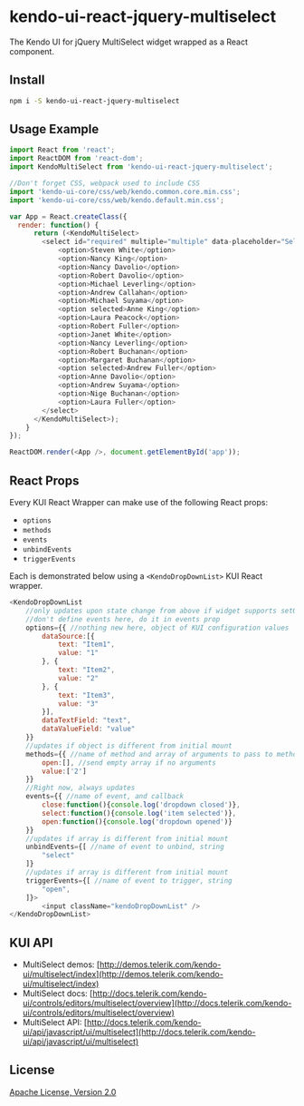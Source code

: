 # kendo-ui-react-jquery-multiselect

The Kendo UI for jQuery MultiSelect widget wrapped as a React component.

## Install

```bash
npm i -S kendo-ui-react-jquery-multiselect
```

## Usage Example

```javascript
import React from 'react';
import ReactDOM from 'react-dom';
import KendoMultiSelect from 'kendo-ui-react-jquery-multiselect';

//Don't forget CSS, webpack used to include CSS
import 'kendo-ui-core/css/web/kendo.common.core.min.css';
import 'kendo-ui-core/css/web/kendo.default.min.css';

var App = React.createClass({
  render: function() {
	  return (<KendoMultiSelect>
	  	<select id="required" multiple="multiple" data-placeholder="Select attendees...">
            <option>Steven White</option>
            <option>Nancy King</option>
            <option>Nancy Davolio</option>
            <option>Robert Davolio</option>
            <option>Michael Leverling</option>
            <option>Andrew Callahan</option>
            <option>Michael Suyama</option>
            <option selected>Anne King</option>
            <option>Laura Peacock</option>
            <option>Robert Fuller</option>
            <option>Janet White</option>
            <option>Nancy Leverling</option>
            <option>Robert Buchanan</option>
            <option>Margaret Buchanan</option>
            <option selected>Andrew Fuller</option>
            <option>Anne Davolio</option>
            <option>Andrew Suyama</option>
            <option>Nige Buchanan</option>
            <option>Laura Fuller</option>
        </select>
	  </KendoMultiSelect>);
	}
});

ReactDOM.render(<App />, document.getElementById('app'));
```

## React Props

Every KUI React Wrapper can make use of the following React props:

* `options`
* `methods`
* `events`
* `unbindEvents`
* `triggerEvents`

Each is demonstrated below using a `<KendoDropDownList>` KUI React wrapper.

```javascript
<KendoDropDownList
	//only updates upon state change from above if widget supports setOptions()
	//don't define events here, do it in events prop
	options={{ //nothing new here, object of KUI configuration values
		dataSource:[{
			text: "Item1",
			value: "1"
		}, {
			text: "Item2",
			value: "2"
		}, {
			text: "Item3",
			value: "3"
		}],
		dataTextField: "text",
		dataValueField: "value"
	}}
	//updates if object is different from initial mount
	methods={{ //name of method and array of arguments to pass to method
		open:[], //send empty array if no arguments
		value:['2']
	}}
	//Right now, always updates
	events={{ //name of event, and callback
		close:function(){console.log('dropdown closed')},
		select:function(){console.log('item selected')},
		open:function(){console.log('dropdown opened')}
	}}
	//updates if array is different from initial mount
	unbindEvents={[ //name of event to unbind, string
		"select"
	]}
	//updates if array is different from initial mount
	triggerEvents={[ //name of event to trigger, string
		"open",
	]}>
		<input className="kendoDropDownList" />
</KendoDropDownList>
```

## KUI API

* MultiSelect demos: [http://demos.telerik.com/kendo-ui/multiselect/index](http://demos.telerik.com/kendo-ui/multiselect/index)
* MultiSelect docs: [http://docs.telerik.com/kendo-ui/controls/editors/multiselect/overview](http://docs.telerik.com/kendo-ui/controls/editors/multiselect/overview)
* MultiSelect API: [http://docs.telerik.com/kendo-ui/api/javascript/ui/multiselect](http://docs.telerik.com/kendo-ui/api/javascript/ui/multiselect)

## License

[Apache License, Version 2.0](http://www.apache.org/licenses/LICENSE-2.0)
